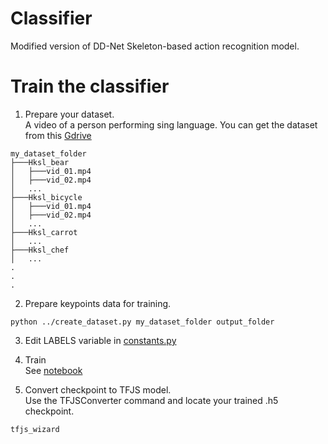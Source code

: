 
# Classifier
Modified version of DD-Net Skeleton-based action recognition model.






# Train the classifier
1. Prepare your dataset.  
A video of a person performing sing language. You can get the dataset from this [Gdrive]()

```
my_dataset_folder
├───Hksl_bear
│   ├───vid_01.mp4
│   ├───vid_02.mp4
│   ...
├───Hksl_bicycle
│   ├───vid_01.mp4
│   ├───vid_02.mp4
│   ...
├───Hksl_carrot
│   ...
├───Hksl_chef
│   ...
.
.
.
```
2. Prepare keypoints data for training.

```
python ../create_dataset.py my_dataset_folder output_folder
```
3. Edit LABELS variable in [constants.py](../constants.py#L43)


3. Train  
See [notebook](train_knn_classifier.ipynb)  
  
  
4. Convert checkpoint to TFJS model.  
Use the TFJSConverter command and locate your trained .h5 checkpoint.  
```
tfjs_wizard
```

